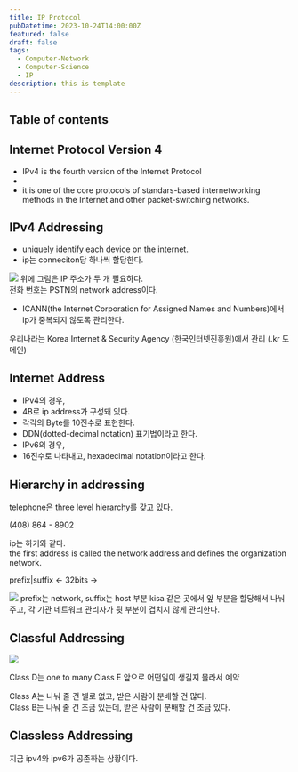 ```yaml
---
title: IP Protocol
pubDatetime: 2023-10-24T14:00:00Z
featured: false
draft: false
tags:
  - Computer-Network
  - Computer-Science
  - IP
description: this is template
---
```


## Table of contents

## Internet Protocol Version 4

- IPv4 is the fourth version of the Internet Protocol
-
- it is one of the core protocols of standars-based internetworking methods in the Internet and other packet-switching networks.

## IPv4 Addressing

- uniquely identify each device on the internet.
- ip는 conneciton당 하나씩 할당한다.

![](https://res.cloudinary.com/gyunseo-blog/image/upload/v1698669625/internet-protocol-1698123806915.jpeg)
위에 그림은 IP 주소가 두 개 필요하다.  
전화 번호는 PSTN의 network address이다.

- ICANN(the Internet Corporation for Assigned Names and Numbers)에서 ip가 중복되지 않도록 관리한다.

우리나라는 Korea Internet & Security Agency (한국인터넷진흥원)에서 관리 (.kr 도메인)

## Internet Address

- IPv4의 경우,
- 4B로 ip address가 구성돼 있다.
- 각각의 Byte를 10진수로 표현한다.
- DDN(dotted-decimal notation) 표기법이라고 한다.
- IPv6의 경우,
- 16진수로 나타내고, hexadecimal notation이라고 한다.

## Hierarchy in addressing

telephone은 three level hierarchy를 갖고 있다.

(408) 864 - 8902

ip는 하기와 같다.  
the first address is called the network address and defines the organization network.

prefix|suffix
<- 32bits ->

![](https://res.cloudinary.com/gyunseo-blog/image/upload/v1698669625/internet-protocol-1698124841723.jpeg)
prefix는 network,
suffix는 host 부분
kisa 같은 곳에서 앞 부분을 할당해서 나눠주고, 각 기관 네트워크 관리자가 뒷 부분이 겹치지 않게 관리한다.

## Classful Addressing

![](https://res.cloudinary.com/gyunseo-blog/image/upload/v1698669625/internet-protocol-1698124867936.jpeg)

Class D는 one to many
Class E 앞으로 어떤일이 생길지 몰라서 예약

Class A는 나눠 줄 건 별로 없고, 받은 사람이 분배할 건 많다.  
Class B는 나눠 줄 건 조금 있는데, 받은 사람이 분배할 건 조금 있다.

## Classless Addressing

지금 ipv4와 ipv6가 공존하는 상황이다.
